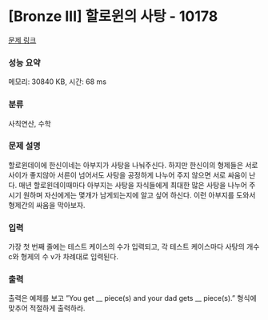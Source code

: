 # [Bronze III] 할로윈의 사탕 - 10178 

[문제 링크](https://www.acmicpc.net/problem/10178) 

### 성능 요약

메모리: 30840 KB, 시간: 68 ms

### 분류

사칙연산, 수학

### 문제 설명

<p>할로윈데이에 한신이네는 아부지가 사탕을 나눠주신다. 하지만 한신이의 형제들은 서로 사이가 좋지않아 서른이 넘어서도 사탕을 공정하게 나누어 주지 않으면 서로 싸움이 난다. 매년 할로윈데이때마다 아부지는 사탕을 자식들에게 최대한 많은 사탕을 나누어 주시기 원하며 자신에게는 몇개가 남게되는지에 알고 싶어 하신다. 이런 아부지를 도와서 형제간의 싸움을 막아보자.</p>

### 입력 

 <p>가장 첫 번째 줄에는 테스트 케이스의 수가 입력되고, 각 테스트 케이스마다 사탕의 개수 c와 형제의 수 v가 차례대로 입력된다.</p>

### 출력 

 <p>출력은 예제를 보고 ”You get __ piece(s) and your dad gets __ piece(s).” 형식에 맞추어 적절하게 출력하라.</p>

